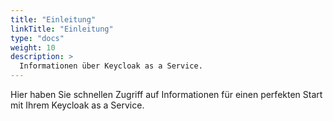 ```yaml
---
title: "Einleitung"
linkTitle: "Einleitung"
type: "docs"
weight: 10
description: >
  Informationen über Keycloak as a Service.
---
```

Hier haben Sie schnellen Zugriff auf Informationen für einen perfekten Start mit Ihrem Keycloak as a Service.
